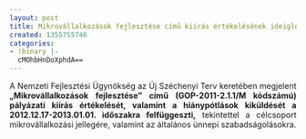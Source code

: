 ```yaml
---
layout: post
title: Mikrovállalkozások fejlesztése című kiírás értékelésének ideiglenes felfüggesztése.
created: 1355755746
categories:
- !binary |-
  cMOhbHnDoXphdA==
---
```

<p style="text-align: justify;">A Nemzeti Fejlesztési Ügynökség az Új Széchenyi Terv keretében megjelent <strong>„Mikrovállalkozások fejlesztése” című (GOP-2011-2.1.1/M kódszámú) pályázati kiírás értékelését, valamint a hiánypótlások kiküldését a 2012.12.17-2013.01.01. időszakra felfüggeszti,</strong> tekintettel a célcsoport mikrovállalkozási jellegére, valamint az általános ünnepi szabadságolásokra.</p>
